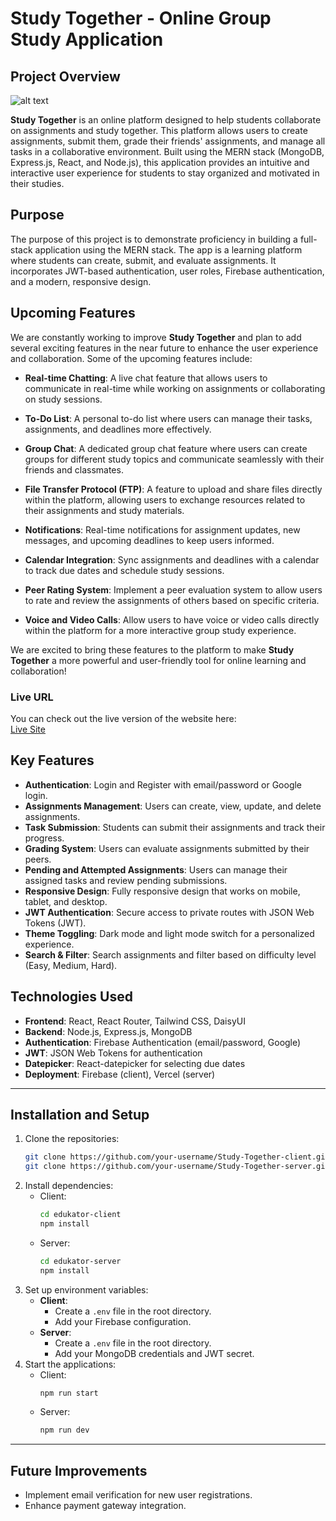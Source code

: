 # Study Together - Online Group Study Application

## Project Overview

![alt text](image.png)

**Study Together** is an online platform designed to help students collaborate on assignments and study together. This platform allows users to create assignments, submit them, grade their friends' assignments, and manage all tasks in a collaborative environment. Built using the MERN stack (MongoDB, Express.js, React, and Node.js), this application provides an intuitive and interactive user experience for students to stay organized and motivated in their studies.

## Purpose

The purpose of this project is to demonstrate proficiency in building a full-stack application using the MERN stack. The app is a learning platform where students can create, submit, and evaluate assignments. It incorporates JWT-based authentication, user roles, Firebase authentication, and a modern, responsive design. 

## Upcoming Features

We are constantly working to improve **Study Together** and plan to add several exciting features in the near future to enhance the user experience and collaboration. Some of the upcoming features include:

- **Real-time Chatting**: A live chat feature that allows users to communicate in real-time while working on assignments or collaborating on study sessions.
  
- **To-Do List**: A personal to-do list where users can manage their tasks, assignments, and deadlines more effectively.

- **Group Chat**: A dedicated group chat feature where users can create groups for different study topics and communicate seamlessly with their friends and classmates.

- **File Transfer Protocol (FTP)**: A feature to upload and share files directly within the platform, allowing users to exchange resources related to their assignments and study materials.

- **Notifications**: Real-time notifications for assignment updates, new messages, and upcoming deadlines to keep users informed.

- **Calendar Integration**: Sync assignments and deadlines with a calendar to track due dates and schedule study sessions.

- **Peer Rating System**: Implement a peer evaluation system to allow users to rate and review the assignments of others based on specific criteria.

- **Voice and Video Calls**: Allow users to have voice or video calls directly within the platform for a more interactive group study experience.

We are excited to bring these features to the platform to make **Study Together** a more powerful and user-friendly tool for online learning and collaboration!

### Live URL

You can check out the live version of the website here:  
[Live Site](https://project11-study-together.web.app/)

## Key Features

- **Authentication**: Login and Register with email/password or Google login.
- **Assignments Management**: Users can create, view, update, and delete assignments.
- **Task Submission**: Students can submit their assignments and track their progress.
- **Grading System**: Users can evaluate assignments submitted by their peers.
- **Pending and Attempted Assignments**: Users can manage their assigned tasks and review pending submissions.
- **Responsive Design**: Fully responsive design that works on mobile, tablet, and desktop.
- **JWT Authentication**: Secure access to private routes with JSON Web Tokens (JWT).
- **Theme Toggling**: Dark mode and light mode switch for a personalized experience.
- **Search & Filter**: Search assignments and filter based on difficulty level (Easy, Medium, Hard).
  
## Technologies Used

- **Frontend**: React, React Router, Tailwind CSS, DaisyUI
- **Backend**: Node.js, Express.js, MongoDB
- **Authentication**: Firebase Authentication (email/password, Google)
- **JWT**: JSON Web Tokens for authentication
- **Datepicker**: React-datepicker for selecting due dates
- **Deployment**: Firebase (client), Vercel (server)
  

---

## Installation and Setup
1. Clone the repositories:
   ```bash
   git clone https://github.com/your-username/Study-Together-client.git
   git clone https://github.com/your-username/Study-Together-server.git
   ```
2. Install dependencies:
   - Client:
     ```bash
     cd edukator-client
     npm install
     ```
   - Server:
     ```bash
     cd edukator-server
     npm install
     ```
3. Set up environment variables:
   - **Client**:
     - Create a `.env` file in the root directory.
     - Add your Firebase configuration.
   - **Server**:
     - Create a `.env` file in the root directory.
     - Add your MongoDB credentials and JWT secret.
4. Start the applications:
   - Client:
     ```bash
     npm run start
     ```
   - Server:
     ```bash
     npm run dev
     ```

---

## Future Improvements
- Implement email verification for new user registrations.
- Enhance payment gateway integration.